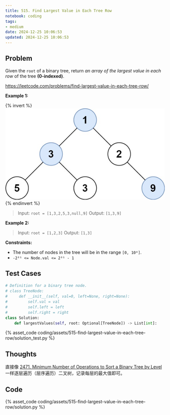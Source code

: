 ```yaml
---
title: 515. Find Largest Value in Each Tree Row
notebook: coding
tags:
- medium
date: 2024-12-25 10:06:53
updated: 2024-12-25 10:06:53
---
```

## Problem

Given the `root` of a binary tree, return _an array of the largest value in each row_ of the tree **(0-indexed)**.

<https://leetcode.com/problems/find-largest-value-in-each-tree-row/>

**Example 1:**

{% invert %}
![case1](assets/515-find-largest-value-in-each-tree-row/case1.png)
{% endinvert %}

> Input: `root = [1,3,2,5,3,null,9]`
> Output: `[1,3,9]`

**Example 2:**

> Input: `root = [1,2,3]`
> Output: `[1,3]`

**Constraints:**

- The number of nodes in the tree will be in the range `[0, 10⁴]`.
- `-2³¹ <= Node.val <= 2³¹ - 1`

## Test Cases

``` python
# Definition for a binary tree node.
# class TreeNode:
#     def __init__(self, val=0, left=None, right=None):
#         self.val = val
#         self.left = left
#         self.right = right
class Solution:
    def largestValues(self, root: Optional[TreeNode]) -> List[int]:
```

{% asset_code coding/assets/515-find-largest-value-in-each-tree-row/solution_test.py %}

## Thoughts

直接像 [2471. Minimum Number of Operations to Sort a Binary Tree by Level](2471-minimum-number-of-operations-to-sort-a-binary-tree-by-level) 一样逐层遍历（层序遍历）二叉树，记录每层的最大值即可。

## Code

{% asset_code coding/assets/515-find-largest-value-in-each-tree-row/solution.py %}
